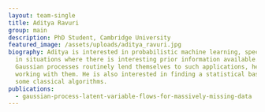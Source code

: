 ```yaml
---
layout: team-single
title: Aditya Ravuri
group: main
description: PhD Student, Cambridge University
featured_image: /assets/uploads/aditya_ravuri.jpg
biography: Aditya is interested in probabilistic machine learning, specifically
  in situations where there is interesting prior information available. As
  Gaussian processes routinely lend themselves to such applications, he enjoys
  working with them. He is also interested in finding a statistical basis for
  some classical algorithms.
publications:
  - gaussian-process-latent-variable-flows-for-massively-missing-data
---
```

